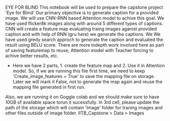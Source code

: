 EYE FOR BLIND
This notebook will be used to prepare the capstone project 'Eye for Blind'
Our primary objective is to generate caption for a provided image. We will use CNN-RNN based Attention model to achive this goal.
We have used flicker8k images along with around 5 different types of captions.
CNN will create a feature map evaluating traing images aganist provided caption and with help of RNN (gru here) we generate the captions.
We We have used gredy search approch to generate the caption and evaluated the result using BELU score.
There are more indepth work involved here as part of saving featuremap to reuse, Attention model with Teacher forcing to achive better results, etc.
- Here we have 2 parts,
          1. create the feature map and 
          2. Use it in Attention model.
So, if we are running this file first time, we need to keep 'Create_image_features = True' to save the mapping file on storage. Later we will mark it False, not to generate the map again and reuse the mapping file generated in first run.

Also, we are running it on Goggle colab and we should make sure to have 10GB of available space torun it sucessfully. In 3rd cell, please update the path of the storage which will contain 'Image' folder for traning images and other files outside of image folder. IITB_Capstone > Data > Images
